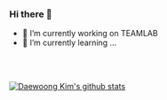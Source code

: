 ### Hi there 👋

- 🔭 I’m currently working on TEAMLAB
- 🌱 I’m currently learning ...

</br>
</br>

[![Daewoong Kim's github stats](https://github-readme-stats.vercel.app/api?username=dwg0109)](https://github.com/anuraghazra/github-readme-stats)



<!--
**dwg0109/dwg0109** is a ✨ _special_ ✨ repository because its `README.md` (this file) appears on your GitHub profile.

Here are some ideas to get you started:

- 🔭 I’m currently working on ...
- 🌱 I’m currently learning ...
- 👯 I’m looking to collaborate on ...
- 🤔 I’m looking for help with ...
- 💬 Ask me about ...
- 📫 How to reach me: ...
- 😄 Pronouns: ...
- ⚡ Fun fact: ...
-->
